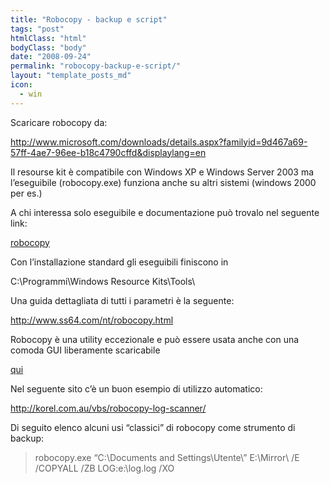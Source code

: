 ```yaml
---
title: "Robocopy - backup e script"
tags: "post"
htmlClass: "html"
bodyClass: "body"
date: "2008-09-24"
permalink: "robocopy-backup-e-script/"
layout: "template_posts_md"
icon:
  - win
---
```

<p>Scaricare robocopy da:</p>
<p><a title="robocopy" href="http://www.microsoft.com/downloads/details.aspx?familyid=9d467a69-57ff-4ae7-96ee-b18c4790cffd&amp;displaylang=en" target="_blank">http://www.microsoft.com/downloads/details.aspx?familyid=9d467a69-57ff-4ae7-96ee-b18c4790cffd&amp;displaylang=en</a></p>
<p>Il resourse kit è compatibile con Windows XP e Windows Server 2003 ma l&#8217;eseguibile (robocopy.exe) funziona anche su altri sistemi (windows 2000 per es.)</p>
<p>A chi interessa solo eseguibile e documentazione può trovalo nel seguente link:</p>
<p><a href="http://www.maurizio.proietti.name/wp-content/uploads/2008/09/robocopy.zip">robocopy</a></p>
<p>Con l&#8217;installazione standard gli eseguibili finiscono in</p>
<p>C:\Programmi\Windows Resource Kits\Tools\</p>
<p>Una guida dettagliata di tutti i parametri è la seguente:</p>
<p><a href="http://www.ss64.com/nt/robocopy.html" target="_blank">http://www.ss64.com/nt/robocopy.html</a></p>
<p>Robocopy è una utility eccezionale e può essere usata anche con una comoda GUI liberamente scaricabile <a href="http://download.microsoft.com/download/f/d/0/fd05def7-68a1-4f71-8546-25c359cc0842/UtilitySpotlight2006_11.exe" target="_blank"></a></p>
<p><a href="http://download.microsoft.com/download/f/d/0/fd05def7-68a1-4f71-8546-25c359cc0842/UtilitySpotlight2006_11.exe" target="_blank">qui</a></p>
<p>Nel seguente sito c&#8217;è un buon esempio di utilizzo automatico:</p>
<p><a href="http://korel.com.au/vbs/robocopy-log-scanner/" target="_blank">http://korel.com.au/vbs/robocopy-log-scanner/</a></p>
<p>Di seguito elenco alcuni usi &#8220;classici&#8221; di robocopy come strumento di backup:</p>
<blockquote><p>robocopy.exe &#8220;C:\Documents and Settings\Utente\&#8221; E:\Mirror\ /E /COPYALL /ZB LOG:e:\log.log /XO</p></blockquote>
